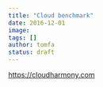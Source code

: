 ```yaml
---
title: "Cloud benchmark"
date: 2016-12-01
image: 
tags: []
author: tomfa
status: draft
---
```


https://cloudharmony.com

